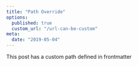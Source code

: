 ```yaml
---
title: "Path Override"
options:
  published: true
  custom_url: "/url-can-be-custom"
meta:
  date: "2019-05-04"
---
```


This post has a custom path defined in frontmatter